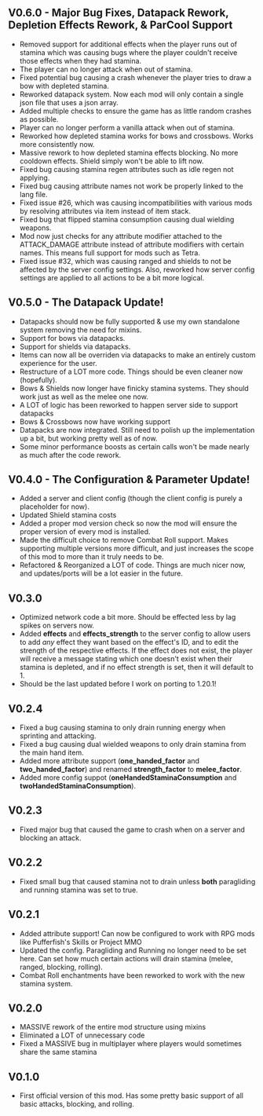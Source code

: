 ## V0.6.0 - Major Bug Fixes, Datapack Rework, Depletion Effects Rework, & ParCool Support
- Removed support for additional effects when the player runs out of stamina which was causing bugs where
  the player couldn't receive those effects when they had stamina.
- The player can no longer attack when out of stamina.
- Fixed potential bug causing a crash whenever the player tries to draw a bow with depleted stamina.
- Reworked datapack system. Now each mod will only contain a single json file that uses a json array.
- Added multiple checks to ensure the game has as little random crashes as possible.
- Player can no longer perform a vanilla attack when out of stamina.
- Reworked how depleted stamina works for bows and crossbows. Works more consistently now.
- Massive rework to how depleted stamina effects blocking. No more cooldown effects. Shield simply won't be able to lift now.
- Fixed bug causing stamina regen attributes such as idle regen not applying.
- Fixed bug causing attribute names not work be properly linked to the lang file.
- Fixed issue #26, which was causing incompatibilities with various mods by resolving attributes via item instead of item stack.
- Fixed bug that flipped stamina consumption causing dual wielding weapons.
- Mod now just checks for any attribute modifier attached to the ATTACK_DAMAGE attribute instead of attribute modifiers
  with certain names. This means full support for mods such as Tetra.
- Fixed issue #32, which was causing ranged and shields to not be affected by the server config settings.
  Also, reworked how server config settings are applied to all actions to be a bit more logical.

## V0.5.0 - The Datapack Update!
- Datapacks should now be fully supported & use my own standalone system removing the need for mixins.
- Support for bows via datapacks.
- Support for shields via datapacks.
- Items can now all be overriden via datapacks to make an entirely custom experience for the user.
- Restructure of a LOT more code. Things should be even cleaner now (hopefully).
- Bows & Shields now longer have finicky stamina systems. They should work just as well as the melee one now. 
- A LOT of logic has been reworked to happen server side to support datapacks
- Bows & Crossbows now have working support
- Datapacks are now integrated. Still need to polish up the implementation up a bit, but working pretty well as of now.
- Some minor performance boosts as certain calls won't be made nearly as much after the code rework.

## V0.4.0 - The Configuration & Parameter Update!
- Added a server and client config (though the client config is purely a placeholder for now).
- Updated Shield stamina costs
- Added a proper mod version check so now the mod will ensure the proper version of every mod is installed.
- Made the difficult choice to remove Combat Roll support. Makes supporting multiple versions more difficult, and just increases the scope of this mod to more than it truly needs to be.
- Refactored & Reorganized a LOT of code. Things are much nicer now, and updates/ports will be a lot easier in the future.

## V0.3.0
- Optimized network code a bit more. Should be effected less by lag spikes on servers now.
- Added **effects** and **effects_strength** to the server config to allow users to add _any_ effect they want
  based on the effect's ID, and to edit the strength of the respective effects. If the effect does not exist,
  the player will receive a message stating which one doesn't exist when their stamina is depleted, and if no
  effect strength is set, then it will default to 1.
- Should be the last updated before I work on porting to 1.20.1!

## V0.2.4
- Fixed a bug causing stamina to only drain running energy when sprinting and attacking.
- Fixed a bug causing dual wielded weapons to only drain stamina from the main hand item.
- Added more attribute support (**one_handed_factor** and **two_handed_factor**) and renamed **strength_factor** to **melee_factor**.
- Added more config suppot (**oneHandedStaminaConsumption** and **twoHandedStaminaConsumption**).

## V0.2.3
- Fixed major bug that caused the game to crash when on a server and blocking an attack.

## V0.2.2
- Fixed small bug that caused stamina not to drain unless **both** paragliding and running stamina was set to true.

## V0.2.1
- Added attribute support! Can now be configured to work with RPG mods like Pufferfish's Skills or Project MMO
- Updated the config. Paragliding and Running no longer need to be set here. Can set how much certain actions will drain
  stamina (melee, ranged, blocking, rolling).
- Combat Roll enchantments have been reworked to work with the new stamina system.

## V0.2.0
- MASSIVE rework of the entire mod structure using mixins
- Eliminated a LOT of unnecessary code
- Fixed a MASSIVE bug in multiplayer where players would sometimes share the same stamina

## V0.1.0
- First official version of this mod. Has some pretty basic support of all basic attacks, blocking, and rolling.